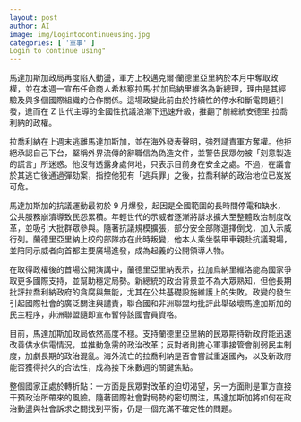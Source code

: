 ```yaml
---
layout: post
author: AI
image: img/Logintocontinueusing.jpg
categories: [ '軍事' ]
Login to continue using"
---
```

馬達加斯加政局再度陷入動盪，軍方上校邁克爾·蘭德里亞里納於本月中奪取政權，並在本週一宣布任命商人希林察拉馬·拉加烏納里維洛為新總理，理由是其經驗及與多個國際組織的合作關係。這場政變此前由於持續性的停水和斷電問題引發，進而在 Z 世代主導的全國性抗議浪潮下迅速升級，推翻了前總統安德里·拉喬利納的政權。  

拉喬利納在上週末逃離馬達加斯加，並在海外發表聲明，強烈譴責軍方奪權。他拒絕承認自己下台，堅稱外界流傳的辭職信為偽造文件，並警告民眾勿被「刻意製造的謊言」所迷惑。他沒有透露身處何地，只表示目前身在安全之處。不過，在議會於其逃亡後通過彈劾案，指控他犯有「逃兵罪」之後，拉喬利納的政治地位已岌岌可危。  

馬達加斯加的抗議運動最初於 9 月爆發，起因是全國範圍的長時間停電和缺水，公共服務崩潰導致民怨累積。年輕世代的示威者逐漸將訴求擴大至整體政治制度改革，並吸引大批群眾參與。隨著抗議規模擴張，部分安全部隊選擇倒戈，加入示威行列。蘭德里亞里納上校的部隊亦在此時叛變，他本人乘坐裝甲車親赴抗議現場，並陪同示威者向首都主要廣場進發，成為起義的公開領導人物。  

在取得政權後的首場公開演講中，蘭德里亞里納表示，拉加烏納里維洛能為國家爭取更多國際支持，並幫助穩定局勢。新總統的政治背景並不為大眾熟知，但他長期批評拉喬利納政府的貪腐與無能，尤其在公共基礎設施維護上的失敗。政變的發生引起國際社會的廣泛關注與譴責，聯合國和非洲聯盟均批評此舉破壞馬達加斯加的民主程序，非洲聯盟隨即宣布暫停該國會員資格。  

目前，馬達加斯加政局依然高度不穩。支持蘭德里亞里納的民眾期待新政府能迅速改善供水供電情況，並推動急需的政治改革；反對者則擔心軍事接管會削弱民主制度，加劇長期的政治混亂。海外流亡的拉喬利納是否會嘗試重返國內，以及新政府能否獲得持久的合法性，成為接下來數週的關鍵焦點。  

整個國家正處於轉折點：一方面是民眾對改革的迫切渴望，另一方面則是軍方直接干預政治所帶來的風險。隨著國際社會對局勢的密切關注，馬達加斯加將如何在政治動盪與社會訴求之間找到平衡，仍是一個充滿不確定性的問題。